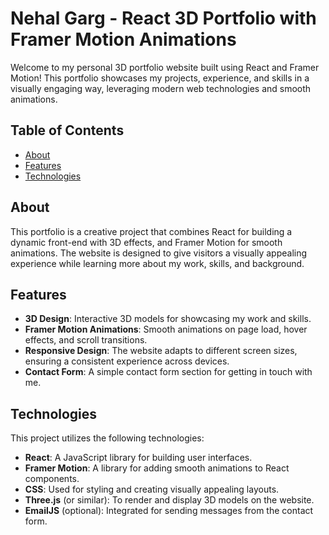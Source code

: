 # Nehal Garg - React 3D Portfolio with Framer Motion Animations

Welcome to my personal 3D portfolio website built using React and Framer Motion! This portfolio showcases my projects, experience, and skills in a visually engaging way, leveraging modern web technologies and smooth animations.

## Table of Contents
- [About](#about)
- [Features](#features)
- [Technologies](#technologies)


## About

This portfolio is a creative project that combines React for building a dynamic front-end with 3D effects, and Framer Motion for smooth animations. The website is designed to give visitors a visually appealing experience while learning more about my work, skills, and background.

## Features
- **3D Design**: Interactive 3D models for showcasing my work and skills.
- **Framer Motion Animations**: Smooth animations on page load, hover effects, and scroll transitions.
- **Responsive Design**: The website adapts to different screen sizes, ensuring a consistent experience across devices.
- **Contact Form**: A simple contact form section for getting in touch with me.

## Technologies
This project utilizes the following technologies:
- **React**: A JavaScript library for building user interfaces.
- **Framer Motion**: A library for adding smooth animations to React components.
- **CSS**: Used for styling and creating visually appealing layouts.
- **Three.js** (or similar): To render and display 3D models on the website.
- **EmailJS** (optional): Integrated for sending messages from the contact form.



